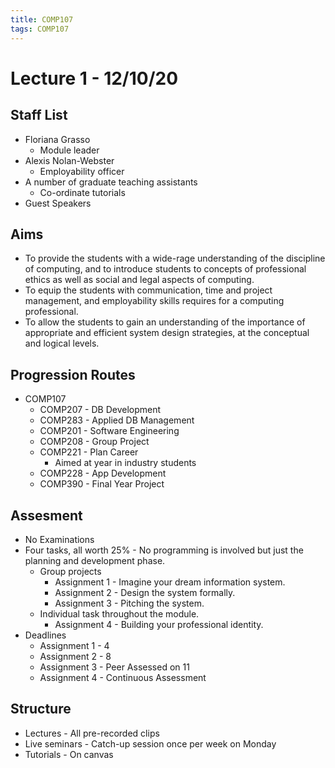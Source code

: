 ```yaml
---
title: COMP107
tags: COMP107
---
```

# Lecture 1 - 12/10/20
## Staff List
* Floriana Grasso
	* Module leader
* Alexis Nolan-Webster
	* Employability officer
* A number of graduate teaching assistants
	* Co-ordinate tutorials
* Guest Speakers

## Aims
* To provide the students with a wide-rage understanding of the discipline of computing, and to introduce students to concepts of professional ethics as well as social and legal aspects of computing.
* To equip the students with communication, time and project management, and employability skills requires for a computing professional.
* To allow the students to gain an understanding of the importance of appropriate and efficient system design strategies, at the conceptual and logical levels.

## Progression Routes
* COMP107
	* COMP207 - DB Development
	* COMP283 - Applied DB Management
	* COMP201 - Software Engineering
	* COMP208 - Group Project
	* COMP221 - Plan Career
		* Aimed at year in industry students
	* COMP228 - App Development
	* COMP390 - Final Year Project

## Assesment
* No Examinations
* Four tasks, all worth 25% - No programming is involved but just the planning and development phase.
	* Group projects
		* Assignment 1 - Imagine your dream information system.
		* Assignment 2 - Design the system formally.
		* Assignment 3 - Pitching the system.
	* Individual task throughout the module.
		* Assignment 4 - Building your professional identity.
* Deadlines
	* Assignment 1 - 4
	* Assignment 2 - 8
	* Assignment 3 - Peer Assessed on 11
	* Assignment 4 - Continuous Assessment
	
## Structure
* Lectures - All pre-recorded clips
* Live seminars - Catch-up session once per week on Monday
* Tutorials - On canvas
